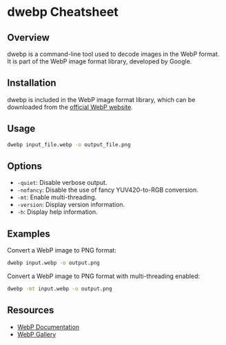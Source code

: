 # dwebp Cheatsheet

## Overview

dwebp is a command-line tool used to decode images in the WebP format. It is part of the WebP image format library, developed by Google.

## Installation

dwebp is included in the WebP image format library, which can be downloaded from the [official WebP website](https://developers.google.com/speed/webp/docs/using).

## Usage

```bash
dwebp input_file.webp -o output_file.png
```

## Options

- `-quiet`: Disable verbose output.
- `-nofancy`: Disable the use of fancy YUV420-to-RGB conversion.
- `-mt`: Enable multi-threading.
- `-version`: Display version information.
- `-h`: Display help information.

## Examples

Convert a WebP image to PNG format:

```bash
dwebp input.webp -o output.png
```

Convert a WebP image to PNG format with multi-threading enabled:

```bash
dwebp -mt input.webp -o output.png
```

## Resources

- [WebP Documentation](https://developers.google.com/speed/webp/docs)
- [WebP Gallery](https://developers.google.com/speed/webp/gallery1)
